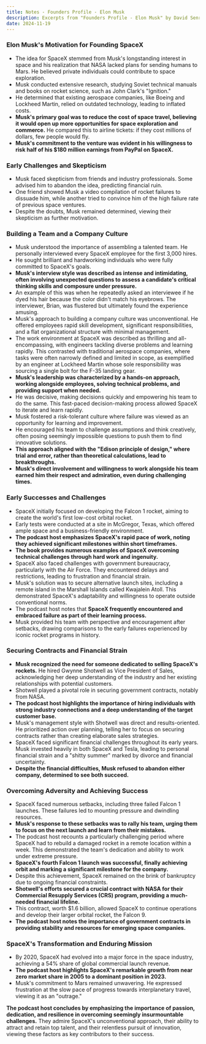 ```yaml
---
title: Notes - Founders Profile - Elon Musk
description: Excerpts from "Founders Profile - Elon Musk" by David Senra
date: 2024-11-19
---
```


### Elon Musk's Motivation for Founding SpaceX

* The idea for SpaceX stemmed from Musk's longstanding interest in space and his realization that NASA lacked plans for sending humans to Mars. He believed private individuals could contribute to space exploration.
* Musk conducted extensive research, studying Soviet technical manuals and books on rocket science, such as John Clark's "Ignition."
* He determined that existing aerospace companies, like Boeing and Lockheed Martin, relied on outdated technology, leading to inflated costs.
* **Musk's primary goal was to reduce the cost of space travel, believing it would open up more opportunities for space exploration and commerce.** He compared this to airline tickets: if they cost millions of dollars, few people would fly.
* **Musk's commitment to the venture was evident in his willingness to risk half of his $180 million earnings from PayPal on SpaceX.**

### Early Challenges and Skepticism 

* Musk faced skepticism from friends and industry professionals. Some advised him to abandon the idea, predicting financial ruin.
* One friend showed Musk a video compilation of rocket failures to dissuade him, while another tried to convince him of the high failure rate of previous space ventures.
* Despite the doubts, Musk remained determined, viewing their skepticism as further motivation.

### Building a Team and a Company Culture

* Musk understood the importance of assembling a talented team. He personally interviewed every SpaceX employee for the first 3,000 hires.
* He sought brilliant and hardworking individuals who were fully committed to SpaceX's goals.
* **Musk's interview style was described as intense and intimidating, often involving unexpected questions to assess a candidate's critical thinking skills and composure under pressure.**
* An example of this was when he repeatedly asked an interviewee if he dyed his hair because the color didn't match his eyebrows. The interviewer, Brian, was flustered but ultimately found the experience amusing.
* Musk's approach to building a company culture was unconventional. He offered employees rapid skill development, significant responsibilities, and a flat organizational structure with minimal management.
* The work environment at SpaceX was described as thrilling and all-encompassing, with engineers tackling diverse problems and learning rapidly. This contrasted with traditional aerospace companies, where tasks were often narrowly defined and limited in scope, as exemplified by an engineer at Lockheed Martin whose sole responsibility was sourcing a single bolt for the F-35 landing gear.
* **Musk's leadership was characterized by a hands-on approach, working alongside employees, solving technical problems, and providing support when needed.**
* He was decisive, making decisions quickly and empowering his team to do the same. This fast-paced decision-making process allowed SpaceX to iterate and learn rapidly.
* Musk fostered a risk-tolerant culture where failure was viewed as an opportunity for learning and improvement.
* He encouraged his team to challenge assumptions and think creatively, often posing seemingly impossible questions to push them to find innovative solutions.
* **This approach aligned with the "Edison principle of design," where trial and error, rather than theoretical calculations, lead to breakthroughs.** 
* **Musk's direct involvement and willingness to work alongside his team earned him their respect and admiration, even during challenging times.** 

### Early Successes and Challenges

* SpaceX initially focused on developing the Falcon 1 rocket, aiming to create the world's first low-cost orbital rocket. 
* Early tests were conducted at a site in McGregor, Texas, which offered ample space and a business-friendly environment.
* **The podcast host emphasizes SpaceX's rapid pace of work, noting they achieved significant milestones within short timeframes.**
* **The book provides numerous examples of SpaceX overcoming technical challenges through hard work and ingenuity.** 
* SpaceX also faced challenges with government bureaucracy, particularly with the Air Force. They encountered delays and restrictions, leading to frustration and financial strain. 
* Musk's solution was to secure alternative launch sites, including a remote island in the Marshall Islands called Kwajalein Atoll. This demonstrated SpaceX's adaptability and willingness to operate outside conventional norms.
* The podcast host notes that **SpaceX frequently encountered and embraced failure as part of their learning process.** 
* Musk provided his team with perspective and encouragement after setbacks, drawing comparisons to the early failures experienced by iconic rocket programs in history.

### Securing Contracts and Financial Strain

* **Musk recognized the need for someone dedicated to selling SpaceX's rockets.** He hired Gwynne Shotwell as Vice President of Sales, acknowledging her deep understanding of the industry and her existing relationships with potential customers.
* Shotwell played a pivotal role in securing government contracts, notably from NASA.
* **The podcast host highlights the importance of hiring individuals with strong industry connections and a deep understanding of the target customer base.**
* Musk's management style with Shotwell was direct and results-oriented. He prioritized action over planning, telling her to focus on securing contracts rather than creating elaborate sales strategies. 
* SpaceX faced significant financial challenges throughout its early years. Musk invested heavily in both SpaceX and Tesla, leading to personal financial strain and a "shitty summer" marked by divorce and financial uncertainty. 
* **Despite the financial difficulties, Musk refused to abandon either company, determined to see both succeed.**

### Overcoming Adversity and Achieving Success

* SpaceX faced numerous setbacks, including three failed Falcon 1 launches. These failures led to mounting pressure and dwindling resources.
* **Musk's response to these setbacks was to rally his team, urging them to focus on the next launch and learn from their mistakes.**
* The podcast host recounts a particularly challenging period where SpaceX had to rebuild a damaged rocket in a remote location within a week. This demonstrated the team's dedication and ability to work under extreme pressure.
* **SpaceX's fourth Falcon 1 launch was successful, finally achieving orbit and marking a significant milestone for the company.**
* Despite this achievement, SpaceX remained on the brink of bankruptcy due to ongoing financial constraints.
* **Shotwell's efforts secured a crucial contract with NASA for their Commercial Resupply Services (CRS) program, providing a much-needed financial lifeline.** 
* This contract, worth $1.6 billion, allowed SpaceX to continue operations and develop their larger orbital rocket, the Falcon 9.
* **The podcast host notes the importance of government contracts in providing stability and resources for emerging space companies.**

### SpaceX's Transformation and Enduring Mission

* By 2020, SpaceX had evolved into a major force in the space industry, achieving a 54% share of global commercial launch revenue.
* **The podcast host highlights SpaceX's remarkable growth from near zero market share in 2005 to a dominant position in 2023.**
* Musk's commitment to Mars remained unwavering. He expressed frustration at the slow pace of progress towards interplanetary travel, viewing it as an "outrage."

**The podcast host concludes by emphasizing the importance of passion, dedication, and resilience in overcoming seemingly insurmountable challenges.** They admire SpaceX's unconventional approach, their ability to attract and retain top talent, and their relentless pursuit of innovation, viewing these factors as key contributors to their success. 
